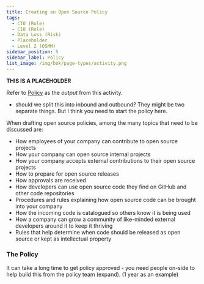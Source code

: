 ```yaml
---
title: Creating an Open Source Policy
tags: 
  - CTO (Role)
  - CIO (Role)
  - Data Loss (Risk)
  - Placeholder
  - Level 2 (OSMM)
sidebar_position: 5
sidebar_label: Policy
list_image: /img/bok/page-types/activity.png
---
```

**THIS IS A PLACEHOLDER**

Refer to [Policy](../../Artifacts/Policy) as the _output_ from this activity.

- should we split this into inbound and outbound?  They might be two separate things.  But I think you need to start the policy here.



<Excerpt link="https://todogroup.org/guides/create-program/#program-structure" title="Open Source Policy" from="TODO Group">

When drafting open source policies, among the many topics that need to be discussed are:

- How employees of your company can contribute to open source projects
- How your company can open source internal projects
- How your company accepts external contributions to their open source projects
- How to prepare for open source releases
- How approvals are received
- How developers can use open source code they find on GitHub and other code repositories
- Procedures and rules explaining how open source code can be brought into your company
- How the incoming code is catalogued so others know it is being used
- How a company can grow a community of like-minded external developers around it to keep it thriving
- Rules that help determine when code should be released as open source or kept as intellectual property

</Excerpt>


### The Policy

It can take a long time to get policy approved - you need people on-side to help build this from the policy team (expand). (1 year as an example)
